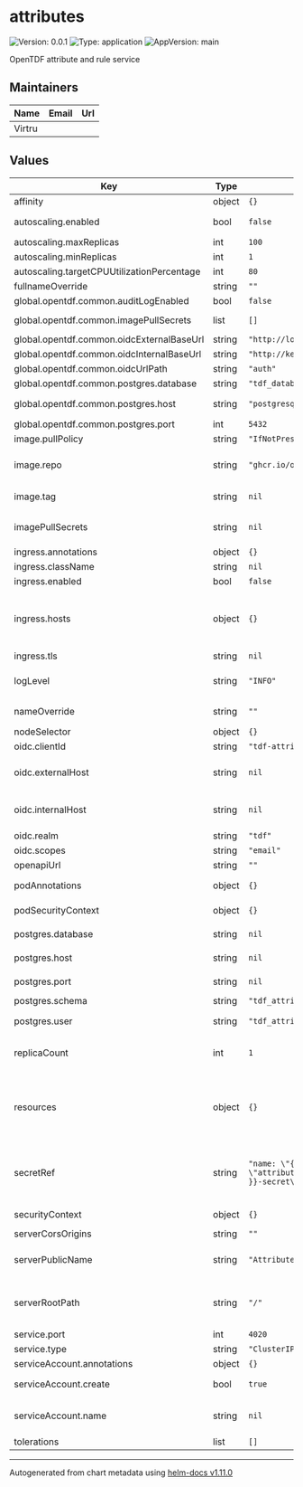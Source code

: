 # attributes

![Version: 0.0.1](https://img.shields.io/badge/Version-0.0.1-informational?style=flat-square) ![Type: application](https://img.shields.io/badge/Type-application-informational?style=flat-square) ![AppVersion: main](https://img.shields.io/badge/AppVersion-main-informational?style=flat-square)

OpenTDF attribute and rule service

## Maintainers

| Name | Email | Url |
| ---- | ------ | --- |
| Virtru |  |  |

## Values

| Key | Type | Default | Description |
|-----|------|---------|-------------|
| affinity | object | `{}` | Pod scheduling preferences |
| autoscaling.enabled | bool | `false` | Enables autoscaling. When set to `true`, `replicas` is no longer applied. |
| autoscaling.maxReplicas | int | `100` | Sets maximum replicas for autoscaling. |
| autoscaling.minReplicas | int | `1` | Sets minimum replicas for autoscaling. |
| autoscaling.targetCPUUtilizationPercentage | int | `80` | Target average CPU usage across all the pods |
| fullnameOverride | string | `""` | The fully qualified appname override |
| global.opentdf.common.auditLogEnabled | bool | `false` | Enable audit logging |
| global.opentdf.common.imagePullSecrets | list | `[]` | JSON passed to the deployment's `template.spec.imagePullSecrets` |
| global.opentdf.common.oidcExternalBaseUrl | string | `"http://localhost:65432"` | Base external url of OIDC provider |
| global.opentdf.common.oidcInternalBaseUrl | string | `"http://keycloak-http"` | Base internal k8s url of OIDC provider |
| global.opentdf.common.oidcUrlPath | string | `"auth"` | Optional path added to base OIDC url |
| global.opentdf.common.postgres.database | string | `"tdf_database"` | The database name within the given server |
| global.opentdf.common.postgres.host | string | `"postgresql"` | postgres server's k8s name or global DNS for external server |
| global.opentdf.common.postgres.port | int | `5432` | postgres server port |
| image.pullPolicy | string | `"IfNotPresent"` | The container's `imagePullPolicy` |
| image.repo | string | `"ghcr.io/opentdf/attributes"` | The image selector, also called the 'image name' in k8s documentation and 'image repository' in docker's guides. |
| image.tag | string | `nil` | `Chart.AppVersion` will be used for image tag, override here if needed |
| imagePullSecrets | string | `nil` | JSON passed to the deployment's `template.spec.imagePullSecrets`. Overrides `global.opentdf.common.imagePullSecrets` |
| ingress.annotations | object | `{}` | Ingress annotations |
| ingress.className | string | `nil` | Ingress class to use. |
| ingress.enabled | bool | `false` | Enables the Ingress |
| ingress.hosts | object | `{}` | Map in the form: [hostname]:   [path]:     pathType:    your-pathtype [default: "ImplementationSpecific"]     serviceName: your-service  [default: `service.fullname`]     servicePort: service-port  [default: `service.port` above] |
| ingress.tls | string | `nil` | Ingress TLS configuration |
| logLevel | string | `"INFO"` | Sets the default loglevel for the application. One of the valid python logging levels: `DEBUG, INFO, WARNING, ERROR, CRITICAL` |
| nameOverride | string | `""` | Select a specific name for the resource, instead of the default, attributes |
| nodeSelector | object | `{}` | Node labels for pod assignment |
| oidc.clientId | string | `"tdf-attributes"` | Client id used for swagger-ui oauth |
| oidc.externalHost | string | `nil` | Override for `global.opentdf.common.oidcExternalBaseUrl` & url path |
| oidc.internalHost | string | `nil` | Override for `global.opentdf.common.oidcInternalBaseUrl` & url path |
| oidc.realm | string | `"tdf"` | Realm used for swagger-ui oauth |
| oidc.scopes | string | `"email"` | OIDC scopes used for swagger-ui pauth |
| openapiUrl | string | `""` | Set to enable openapi endpoint |
| podAnnotations | object | `{}` | Values for the deployment `spec.template.metadata.annotations` field |
| podSecurityContext | object | `{}` | Values for deployment's `spec.template.spec.securityContext` |
| postgres.database | string | `nil` | Override for `global.opentdf.common.postgres.database` |
| postgres.host | string | `nil` | Override for `global.opentdf.common.postgres.host` |
| postgres.port | string | `nil` | Override for `global.opentdf.common.postgres.post` |
| postgres.schema | string | `"tdf_attribute"` | The entitlement schema |
| postgres.user | string | `"tdf_attribute_manager"` | Must be a postgres user with `tdf_attribute_manager` role |
| replicaCount | int | `1` | Sets the default number of pod replicas in the deployment. Ignored if `autoscaling.enabled` == true |
| resources | object | `{}` | Specify required limits for deploying this service to a pod. We usually recommend not to specify default resources and to leave this as a conscious choice for the user. This also increases chances charts run on environments with little resources, such as Minikube. |
| secretRef | string | `"name: \"{{ template \"attributes.fullname\" . }}-secret\""` | JSON to locate a k8s secret containing environment variables. Notably, this file should include the following environemnt variable definitions:     POSTGRES_PASSWORD: Password corresponding to `postgres.user` below |
| securityContext | object | `{}` | Values for deployment's `spec.template.spec.containers.securityContext` |
| serverCorsOrigins | string | `""` | Allowed origins for CORS |
| serverPublicName | string | `"Attribute Authority"` | Name of application. Used during oauth flows, for example when connecting to the OpenAPI endpoint with an OAuth authentication |
| serverRootPath | string | `"/"` | Base path for this service. Allows serving multiple REST services from the same origin, e.g. using an ingress with prefix mapping as suggested below. |
| service.port | int | `4020` | Port to assign to the `http` port |
| service.type | string | `"ClusterIP"` | Service `spec.type` |
| serviceAccount.annotations | object | `{}` | Annotations to add to the service account |
| serviceAccount.create | bool | `true` | Specifies whether a service account should be created |
| serviceAccount.name | string | `nil` | The name of the service account to use. If not set and create is true, a name is generated using the fullname template |
| tolerations | list | `[]` | Tolerations for nodes that have taints on them |

----------------------------------------------
Autogenerated from chart metadata using [helm-docs v1.11.0](https://github.com/norwoodj/helm-docs/releases/v1.11.0)
